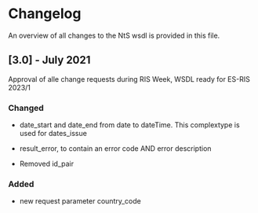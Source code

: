 # Changelog

An overview of all changes to the NtS wsdl is provided in this file.

## [3.0] - July 2021

Approval of alle change requests during RIS Week, WSDL ready for ES-RIS 2023/1

### Changed 

- date_start and date_end from date to dateTime. This complextype is used for dates_issue  
    
- result_error, to contain an error code AND error description

- Removed id_pair

### Added 

- new request parameter country_code


	  
	

